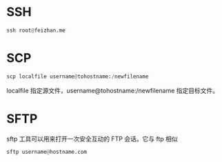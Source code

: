 # SSH
```python
ssh root@feizhan.me
```

# SCP
```python
scp localfile username@tohostname:/newfilename
```
localfile 指定源文件，username@tohostname:/newfilename 指定目标文件。

# SFTP
sftp 工具可以用来打开一次安全互动的 FTP 会话。它与 ftp 相似

```python
sftp username@hostname.com
```



